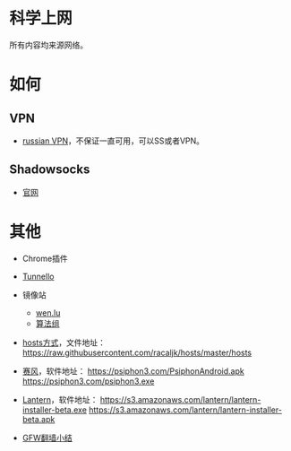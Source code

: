 # 科学上网

所有内容均来源网络。


# 如何

## VPN
- [russian VPN](http://www.russianvpn.top/)，不保证一直可用，可以SS或者VPN。


## Shadowsocks

- [官网](https://shadowsocks.org/en/index.html)

# 其他
- Chrome插件
 - [Tunnello](https://chrome.google.com/webstore/detail/tunnello-the-fastest-vpn/hoapmlpnmpaehilehggglehfdlnoegck)

- 镜像站
  - [wen.lu](https://g2.wen.lu/)
  - [算法组](http://google.suanfazu.com/)

- [hosts方式](https://github.com/racaljk/hosts)，文件地址：
https://raw.githubusercontent.com/racaljk/hosts/master/hosts

- [赛风](https://psiphon3.com/zh/index.html)，软件地址：
 https://psiphon3.com/PsiphonAndroid.apk
 https://psiphon3.com/psiphon3.exe

- [Lantern](https://getlantern.org/)，软件地址：
https://s3.amazonaws.com/lantern/lantern-installer-beta.exe
https://s3.amazonaws.com/lantern/lantern-installer-beta.apk

- [GFW翻墙小结](http://wsgzao.github.io/post/fq/)
